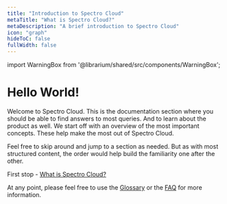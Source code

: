 ```yaml
---
title: "Introduction to Spectro Cloud"
metaTitle: "What is Spectro Cloud?"
metaDescription: "A brief introduction to Spectro Cloud"
icon: "graph"
hideToC: false
fullWidth: false
---
```


import WarningBox from '@librarium/shared/src/components/WarningBox';

# Hello World!

Welcome to Spectro Cloud. This is the documentation section where you should be able to find answers to most queries. And to learn about the product as well. We start off with an overview of the most important concepts. These help make the most out of Spectro Cloud.

Feel free to skip around and jump to a section as needed. But as with most structured content, the order would help build the familiarity one after the other.

First stop - [What is Spectro Cloud?](/1-introduction/what-is)

At any point, please feel free to use the [Glossary](/glossary) or the [FAQ](x.com) for more information.
